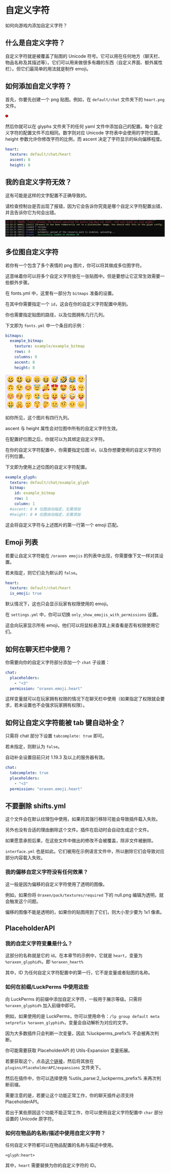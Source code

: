 # 自定义字符
如何向游戏内添加自定义字符？

## 什么是自定义字符？
自定义字符就是被覆盖了贴图的 Unicode 符号。它可以用在任何地方（聊天栏、物品名称及其描述等）。它们可以用来做很多有趣的东西（自定义界面、额外属性栏）。但它们最简单的用法就是制作 emoji。

## 如何添加自定义字符？

首先，你要先创建一个 png 贴图。例如，在 `default/chat` 文件夹下的 `heart.png` 文件。

![img](images/image43.png 'heart.png')

然后你就可以在 glyphs 文件夹下的任何 yaml 文件中添加自己的配置。每个自定义字符的配置文件不应相同。数字则对应 Unicode 字符表中会使用的字符位置。height 参数允许你修改字符的比例，而 ascent 决定了字符显示的纵向偏移程度。

``` YAML
heart:
  texture: default/chat/heart
  ascent: 8
  height: 8
```

## 我的自定义字符无效？

这有可能是这样的文字配置不正确导致的。

请检查控制台是否出现了报错，因为它会告诉你究竟是哪个自定义字符配置出错，并且告诉你它为何会出错。

![img](images/image44.png)

## 多位图自定义字符

若你有一个包含了多个表情的 png 图片，你可以将其做成多位图字符。

这意味着你可以将多个自定义字符放在一张贴图中。但是要想让它正常生效需要一些额外步骤。

在 fonts.yml 中，这里有一部分为 `bitmaps` 准备的设置。

在其中你需要指定一个 `id`，这会在你的自定义字符配置中用到。

你也需要指定贴图的路径，以及位图拥有几行几列。

下文即为 `fonts.yml` 中一个条目的示例：

``` YAML
bitmaps:
  example_bitmap:
    texture: example/example_bitmap
    rows: 4
    columns: 9
    ascent: 8
    height: 8
```

![img](images/image45.png)

如你所见，这个图片有四行九列。

ascent 与 height 属性会对位图中所有的自定义字符生效。

在配置好位图之后，你就可以为其绑定自定义字符。

在你的自定义字符配置中，你需要指定位图 id，以及你想要使用的自定义字符的行列位置。

下文即为使用上述位图的自定义字符配置。

``` YAML
example_glyph:
  texture: default/chat/example_glyph
  bitmap:
    id: example_bitmap
    row: 1
    column: 1
  #ascent: 8 # 位图自动指定，无需添加
  #height: 8 # 位图自动指定，无需添加
```

这会将自定义字符与上述图片的第一行第一个 emoji 匹配。

## Emoji 列表

若要让自定义字符能在 `/oraxen emojis` 的列表中出现，你需要像下文一样对其设置。

若未指定，则它们会为默认的 `false`。

``` YAML
heart:
  texture: default/chat/heart
  is_emoji: true
```

默认情况下，这也只会显示玩家有权限使用的 emoji。

在 `settings.yml` 中，你可以切换 `only_show_emojis_with_permissions` 设置。

这会向玩家显示所有 emoji，他们可以将鼠标悬浮其上来查看是否有权限使用它们。

## 如何在聊天栏中使用？

你需要向你的自定义字符部分添加一个 `chat` 子设置：

``` YAML
chat:
  placeholders:
    - "<3"
  permission: "oraxen.emoji.heart"
```

这样变量就可以在玩家拥有权限的情况下在聊天栏中使用（如果指定了权限就会要求，若未设置也不会强求玩家拥有权限）。

## 如何让自定义字符能被 tab 键自动补全？

只需将 chat 部分下设置 `tabcomplete: true` 即可。

若未指定，则默认为 `false`。

自动补全设置目前只对 1.19.3 及以上的服务器有效。

``` YAML
chat:
  tabcomplete: true
  placeholders:
    - "<3"
  permission: "oraxen.emoji.heart"
```

## 不要删除 shifts.yml

这个文件会在默认纹理包中使用，如果将其强行移除可能会导致插件载入失败。

另外也没有合适的理由删除这个文件。插件在启动时会自动生成这个文件。

如果愿意承担后果，在这些文件中做出的修改不会被覆盖，除非文件被删除。

`interface.yml` 也是如此。它们被用在示例语言文件中，所以删除它们会导致对应部分内容载入失败。

### 我的偏移自定义字符没有任何效果？

这一般是因为偏移的自定义字符使用了透明的图像。

例如，如果你将 `Oraxen/pack/textures/required` 下的 null.png 编辑为透明，就会触发这个问题。

偏移的图像不能是透明的，如果你的贴图用到了它们，则大小至少要为 1x1 像素。

## PlaceholderAPI

### 我的自定义字符变量是什么？

这部分的名称就是它的 id。在本章节的示例中，它就是 `heart`，变量为 `%oraxen_glyphid%`，即 `%oraxen_heart%`

其中，ID 为任何自定义字符配置中的第一行，它不是变量或者贴图的名称。

### 如何在前缀/LuckPerms 中使用这些

向 LuckPerms 的前缀中添加自定义字符，一般用于展示等级。只需将 `%oraxen_glyphid%` 加入前缀中即可。

例如，如果使用的是 LuckPerms，你可以使用命令：`/lp group default meta setprefix %oraxen_glyphid%`，变量会自动解析为对应的文字。

因为大多数插件只会判断一次变量，因此 %luckperms_prefix% 不会被再次判断。

你可能需要获取 PlaceholderAPI 的 Utils-Expansion 变量拓展。

若要获取这个，点击[这个链接](https://api.extendedclip.com/media/Utils-Expansion-1.0.1.jar)，然后将其放在 `plugins/PlaceholderAPI/expansions` 文件夹下。

然后在插件中，你可以选择使用 %utils_parse:2_luckperms_prefix% 来再次判断前缀。

需要注意的是，若要让这个功能正常工作，你的聊天插件必须支持 PlaceholderAPI。

若出于某些原因这个功能不能正常工作，你可以使用自定义字符配置中 `char` 部分设置的 Unicode 原字符。

### 如何在物品的名称/描述中使用自定义字符？

任何自定义字符都可以在物品配置的名称与描述中使用。

```
<glyph:heart>
```

其中，`heart` 需要替换为你的自定义字符的 ID。